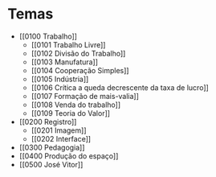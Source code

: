 # Temas 
	
- [[0100 Trabalho]]
	- [[0101 Trabalho Livre]]
	- [[0102 Divisão do Trabalho]]
	- [[0103 Manufatura]]
	- [[0104 Cooperação Simples]]
	- [[0105 Indústria]]
	- [[0106 Crítica a queda decrescente da taxa de lucro]]
	- [[0107 Formação de mais-valia]]
	- [[0108 Venda do trabalho]]
	- [[0109 Teoria do Valor]]
- [[0200 Registro]]
	- [[0201 Imagem]]
	- [[0202 Interface]]
- [[0300 Pedagogia]]
- [[0400 Produção do espaço]]
- [[0500 José Vitor]]